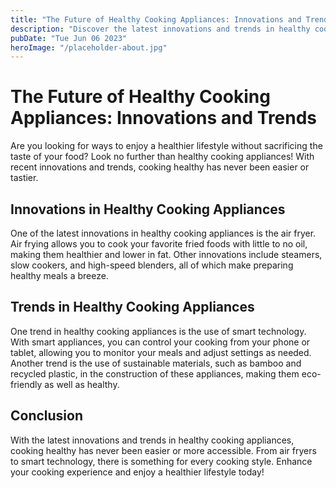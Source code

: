 ```yaml
---
title: "The Future of Healthy Cooking Appliances: Innovations and Trends"
description: "Discover the latest innovations and trends in healthy cooking appliances. Learn how to enhance your cooking experience and enjoy a healthier lifestyle."
pubDate: "Tue Jun 06 2023"
heroImage: "/placeholder-about.jpg"
---
```


# The Future of Healthy Cooking Appliances: Innovations and Trends

Are you looking for ways to enjoy a healthier lifestyle without sacrificing the taste of your food? Look no further than healthy cooking appliances! With recent innovations and trends, cooking healthy has never been easier or tastier.

## Innovations in Healthy Cooking Appliances

One of the latest innovations in healthy cooking appliances is the air fryer. Air frying allows you to cook your favorite fried foods with little to no oil, making them healthier and lower in fat. Other innovations include steamers, slow cookers, and high-speed blenders, all of which make preparing healthy meals a breeze.

## Trends in Healthy Cooking Appliances

One trend in healthy cooking appliances is the use of smart technology. With smart appliances, you can control your cooking from your phone or tablet, allowing you to monitor your meals and adjust settings as needed. Another trend is the use of sustainable materials, such as bamboo and recycled plastic, in the construction of these appliances, making them eco-friendly as well as healthy.

## Conclusion

With the latest innovations and trends in healthy cooking appliances, cooking healthy has never been easier or more accessible. From air fryers to smart technology, there is something for every cooking style. Enhance your cooking experience and enjoy a healthier lifestyle today!